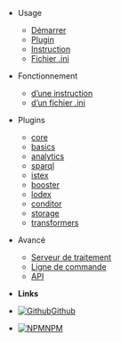- Usage

  - [Démarrer](quickstart.md)
  - [Plugin](plugin.md)
  - [Instruction](statement.md)
  - [Fichier .ini](ini.md)

- Fonctionnement

  - [d’une instruction](coding-statement.md)
  - [d’un fichier .ini](coding-ini.md)

- Plugins

  - [core](plugin-core.md)
  - [basics](plugin-basics.md)
  - [analytics](plugin-analytics.md)
  - [sparql](plugin-sparql.md)
  - [istex](plugin-istex.md)
  - [booster](plugin-booster.md)
  - [lodex](plugin-lodex.md)
  - [conditor](plugin-conditor.md)
  - [storage](plugin-storage.md)
  - [transformers](plugin-transformers.md)

- Avancé

  - [Serveur de traitement](server.md)
  - [Ligne de commande](cli.md)
  - [API](api.md)

- **Links**
- [![Github](https://icongr.am/devicon/github-original.svg)Github](https://github.com/Inist-CNRS/ezs)
- [![NPM](https://icongr.am/devicon/npm-original-wordmark.svg)NPM](https://www.npmjs.com/search?q=keywords:ezs)
